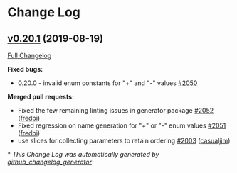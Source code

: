 # Change Log

## [v0.20.1](https://github.com/michalq/go-swagger/tree/v0.20.1) (2019-08-19)
[Full Changelog](https://github.com/michalq/go-swagger/compare/v0.20.0...v0.20.1)

**Fixed bugs:**

- 0.20.0 - invalid enum constants for "+" and "-" values [\#2050](https://github.com/michalq/go-swagger/issues/2050)

**Merged pull requests:**

- Fixed the few remaining linting issues in generator package [\#2052](https://github.com/michalq/go-swagger/pull/2052) ([fredbi](https://github.com/fredbi))
- Fixed regression on name generation for "+" or "-" enum values [\#2051](https://github.com/michalq/go-swagger/pull/2051) ([fredbi](https://github.com/fredbi))
- use slices for collecting parameters to retain ordering [\#2003](https://github.com/michalq/go-swagger/pull/2003) ([casualjim](https://github.com/casualjim))

\* *This Change Log was automatically generated by [github_changelog_generator](https://github.com/skywinder/Github-Changelog-Generator)*
